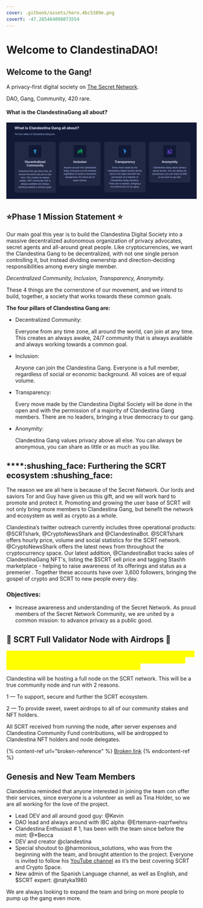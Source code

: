 ```yaml
---
cover: .gitbook/assets/hero.4bc5389e.png
coverY: -47.285464098073554
---
```


# Welcome to ClandestinaDAO!

## Welcome to the Gang!

A privacy-first digital society on [The Secret Network](https://scrt.network).&#x20;

DAO, Gang, Community, 420 rare.&#x20;

#### What is the ClandestinaGang all about?

![](.gitbook/assets/image.png)

## ****:star:**Phase 1 Mission Statement** :star:**** <a href="#282d" id="282d"></a>

Our main goal this year is to build the Clandestina Digital Society into a massive decentralized autonomous organization of privacy advocates, secret agents and all-around great people. Like cryptocurrencies, we want the Clandestina Gang to be decentralized, with not one single person controlling it, but instead dividing ownership and direction-deciding responsibilities among every single member.

_Decentralized Community, Inclusion, Transparency, Anonymity._

These 4 things are the cornerstone of our movement, and we intend to build, together, a society that works towards these common goals.

**The four pillars of Clandestina Gang are:**

*   Decentralized Community:&#x20;

    Everyone from any time zone, all around the world, can join at any time. This creates an always awake, 24/7 community that is always available and always working towards a common goal.
*   Inclusion:&#x20;

    Anyone can join the Clandestina Gang. Everyone is a full member, regardless of social or economic background. All voices are of equal volume.
*   Transparency:

    Every move made by the Clandestina Digital Society will be done in the open and with the permission of a majority of Clandestina Gang members. There are no leaders, bringing a true democracy to our gang.
*   Anonymity:&#x20;

    Clandestina Gang values privacy above all else. You can always be anonymous, you can share as little or as much as you like.

## ****:shushing\_face: **Furthering the SCRT ecosystem** :shushing\_face:  <a href="#930f" id="930f"></a>

The reason we are all here is because of the Secret Network. Our lords and saviors Tor and Guy have given us this gift, and we will work hard to promote and protect it. Promoting and growing the user base of SCRT will not only bring more members to Clandestina Gang, but benefit the network and ecosystem as well as crypto as a whole.

Clandestina’s twitter outreach currently includes three operational products: @SCRTshark, @CryptoNewsShark and @ClandestinaBot. @SCRTshark offers hourly price, volume and social statistics for the SCRT network. @CryptoNewsShark offers the latest news from throughout the cryptocurrency space. Our latest addition, @ClandestinaBot tracks sales of ClandestinaGang NFT's, listing the $SCRT sell price and tagging Stashh marketplace - helping to raise awareness of its offerings and status as a premerier . Together these accounts have over 3,600 followers, bringing the gospel of crypto and SCRT to new people every day.&#x20;

### Objectives:

* Increase awareness and understanding of the Secret Network. As proud members of the Secret Network Community, we are united by a common mission: to advance privacy as a public good.

## :satellite: SCRT Full Validator Node with Airdrops :satellite:  <a href="#secretnetworkvalidatornode" id="secretnetworkvalidatornode"></a>

_<mark style="color:yellow;">**\*need to expand on this / provide more details, however these details are still in the process of being decided upon, particularly discussions on DAO drop frequency, delegation incentives, multisig**</mark>_&#x20;

Clandestina will be hosting a full node on the SCRT network. This will be a true community node and run with 2 reasons.

1 — To support, secure and further the SCRT ecosystem.

2 — To provide sweet, sweet airdrops to all of our community stakes and NFT holders.

All SCRT received from running the node, after server expenses and Clandestina Community Fund contributions, will be airdropped to Clandestina NFT holders and node delegates.

{% content-ref url="broken-reference" %}
[Broken link](broken-reference)
{% endcontent-ref %}

## Genesis and New Team Members

Clandestina reminded that anyone interested in joining the team con offer their services, since everyone is a volunteer as well as Tina Holder, so we are all working for the love of the project.

* Lead DEV and all around good guy: @Kevin
* DAO lead and always around with IBC alpha: @Ertemann-nazrfwehru
* Clandestina Enthusiast # 1, has been with the team since before the mint: @\*Becca
* DEV and creator @clandestina
* Special shoutout to @harmonious\_solutions, who was from the beginning with the team, and brought attention to the project. Everyone is invited to follow his [YouTube channel](https://www.youtube.com/c/wisebeyondbitcoin) as it’s the best covering SCRT and Crypto Space.
* New admin of the Spanish Language channel, as well as English, and $SCRT expert: @natyka1980

We are always looking to expand the team and bring on more people to pump up the gang even more.&#x20;

<mark style="color:yellow;"></mark>
